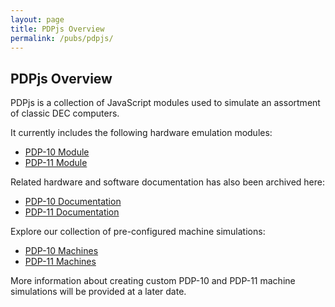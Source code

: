 ```yaml
---
layout: page
title: PDPjs Overview
permalink: /pubs/pdpjs/
---
```


PDPjs Overview
---

PDPjs is a collection of JavaScript modules used to simulate an assortment of classic DEC computers.

It currently includes the following hardware emulation modules:

* [PDP-10 Module](/modules/pdp10/)
* [PDP-11 Module](/modules/pdp11/)

Related hardware and software documentation has also been archived here:

* [PDP-10 Documentation](/pubs/dec/pdp10/)
* [PDP-11 Documentation](/pubs/dec/pdp11/)

Explore our collection of pre-configured machine simulations:

* [PDP-10 Machines](/devices/pdp10/machine/)
* [PDP-11 Machines](/devices/pdp11/machine/)

More information about creating custom PDP-10 and PDP-11 machine simulations will be provided at a later date.
